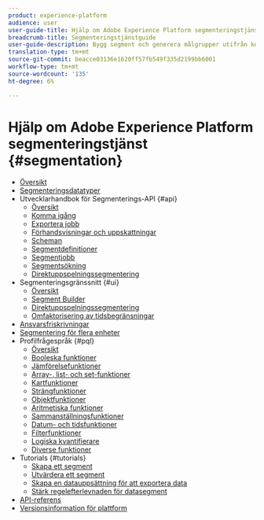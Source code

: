 ```yaml
---
product: experience-platform
audience: user
user-guide-title: Hjälp om Adobe Experience Platform segmenteringstjänst
breadcrumb-title: Segmenteringstjänstguide
user-guide-description: Bygg segment och generera målgrupper utifrån kundprofildata i realtid.
translation-type: tm+mt
source-git-commit: beacce03136e1620ff57fb549f335d2199bb6001
workflow-type: tm+mt
source-wordcount: '135'
ht-degree: 6%

---
```



# Hjälp om Adobe Experience Platform segmenteringstjänst {#segmentation}

- [Översikt](home.md)
- [Segmenteringsdatatyper](data-types.md)
- Utvecklarhandbok för Segmenterings-API {#api}
   - [Översikt](api/overview.md)
   - [Komma igång](api/getting-started.md)
   - [Exportera jobb](api/export-jobs.md)
   - [Förhandsvisningar och uppskattningar](api/previews-and-estimates.md)
   - [Scheman](api/schedules.md)
   - [Segmentdefinitioner](api/segment-definitions.md)
   - [Segmentjobb](api/segment-jobs.md)
   - [Segmentsökning](api/segment-search.md)
   - [Direktuppspelningssegmentering](api/streaming-segmentation.md)
- Segmenteringsgränssnitt {#ui}
   - [Översikt](ui/overview.md)
   - [Segment Builder](ui/segment-builder.md)
   - [Direktuppspelningssegmentering](ui/streaming-segmentation.md)
   - [Omfaktorisering av tidsbegränsningar](ui/segment-refactoring.md)
- [Ansvarsfriskrivningar](honoring-opt-outs.md)
- [Segmentering för flera enheter](multi-entity-segmentation.md)
- Profilfrågespråk {#pql}
   - [Översikt](pql/overview.md)
   - [Booleska funktioner](pql/boolean-functions.md)
   - [Jämförelsefunktioner](pql/comparison-functions.md)
   - [Array-, list- och set-funktioner](pql/array-functions.md)
   - [Kartfunktioner](pql/map-functions.md)
   - [Strängfunktioner](pql/string-functions.md)
   - [Objektfunktioner](pql/object-functions.md)
   - [Aritmetiska funktioner](pql/arithmetic-functions.md)
   - [Sammanställningsfunktioner](pql/aggregation-functions.md)
   - [Datum- och tidsfunktioner](pql/datetime-functions.md)
   - [Filterfunktioner](pql/filter-functions.md)
   - [Logiska kvantifierare](pql/logical-quantifiers.md)
   - [Diverse funktioner](pql/misc-functions.md)
- Tutorials {#tutorials}
   - [Skapa ett segment](tutorials/create-a-segment.md)
   - [Utvärdera ett segment](tutorials/evaluate-a-segment.md)
   - [Skapa en datauppsättning för att exportera data](tutorials/create-dataset-export-segment.md)
   - [Stärk regelefterlevnaden för datasegment](tutorials/governance.md)
- [API-referens](https://www.adobe.io/apis/experienceplatform/home/api-reference.html#!acpdr/swagger-specs/segmentation.yaml)
- [Versionsinformation för plattform](https://www.adobe.com/go/platform-release-notes-en)
